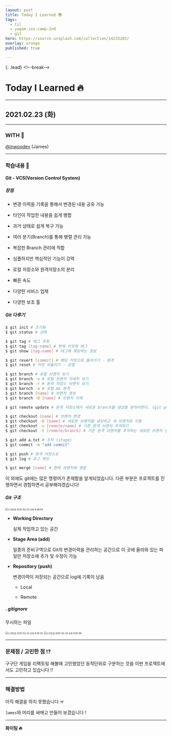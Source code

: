 ```yaml
---
layout: post
title: Today I Learned 📚
tags:
  - til
  - yagom-ios-camp-2nd
  - git
hero: https://source.unsplash.com/collection/14233285/
overlay: orange
published: true

---
```


{: .lead}
<!–-break-–>


# Today I Learned 🔥

---

## 2021.02.23 (화) 

---

### WITH 👥

[@inwoodev](https://github.com/inwoodev) (James)

---

### 학습내용 📖

#### Git - VCS(Version Control System)



##### 장점

- 변경 이력을 기록을 통해서 변경된 내용 공유 가능
- 타인이 작업한 내용을 쉽게 병합
- 과거 상태로 쉽게 복구 가능
- 여러 분기(Branch)를 통해 병렬 관리 가능

- 복잡한 Branch 관리에 적합
- 심플하지만 핵심적인 기능이 강력
- 로컬 저장소와 원격저장소의 분리
- 빠른 속도
- 다양한 서비스 업체
- 다양한 보조 툴



##### Git 다루기

```sh
$ git init # 초기화
$ git status # 상태

$ git tag # 태그 조회
$ git tag [tag-name] # 현재 커밋에 태그 
$ git show [tag-name] # 태그에 해당하는 정보

$ git revert [commit] # 해당 커밋으로 돌아가기 - 원격
$ git reset # 커밋 되돌리기 - 로컬

$ git branch # 로컬 브랜치 보기
$ git branch -v # 로컬 브랜치 자세히 보기
$ git branch -r # 원격 저장소 브랜치 보기
$ git barnch -a # 로컬 && 원격
$ git branch [name] # 브랜치 생성
$ git branch -D [name] # 브랜치 삭제

$ git remote update # 원격 저장소에서 새로운 branch를 생성을 받아야한다. (git pull로 못함)

$ git checkout [name] # 브랜치 변경
$ git checkout -b [name] # 새로운 브랜치를 생성하고 새 브랜치로 이동
$ git checkout -u [remote/name] # 기존 원격 브랜치 추적하기
$ git checkout -t [remote/branch] # 기존 원격 브랜치를 추적하는 새로운 브랜치 만들기

$ git add a.txt # 추적 (stage)
$ git commit -m "add commit"

$ git push # 원격 저장소로
$ git log # 로그 확인

$ git merge [name] # 현재 브랜치에 병합

```



이 외에도 git에는 많은 명령어가 존재함을 알게되었습니다. 다른 부분은 프로젝트를 진행하면서 경험하면서 공부해야겠습니다!



##### Git 구조

<img src="/Users/yjaewoongnaver.com/Desktop/스크린샷 2021-02-23 오후 9.48.54.png" alt="스크린샷 2021-02-23 오후 9.48.54" style="zoom:50%;" />



- **Working Directory**

  실제 작업하고 있는 공간

- **Stage Area (add)**

  일종의 준비구역으로 Git의 변경이력을 관리하는 공간으로 이 곳에 올라와 있는 파일만 저장소에 추가 및 수정이 가능

- **Repository (push)**

  변경이력이 저장되는 공간으로 log에 기록이 남음

  - Local

  - Remote



##### . gitignore 

무시하는 파일 

<img src="/Users/yjaewoongnaver.com/Desktop/스크린샷 2021-02-23 오후 9.50.32.png" alt="스크린샷 2021-02-23 오후 9.50.32" style="zoom:50%;" />

<img src="/Users/yjaewoongnaver.com/Desktop/스크린샷 2021-02-23 오후 9.50.39.png" alt="스크린샷 2021-02-23 오후 9.50.39" style="zoom:50%;" />



---

### 문제점 / 고민한 점 ⁉️

 구구단 게임을 리펙토링 해볼때 고민했었던 동작단위로 구분하는 것을 이번 프로젝트에서도 고민하고 있습니다 !! 



---

### 해결방법

아직 해결을 하지 못했습니다 ㅠ

`James`와 머리를 싸매고 만들어 보겠습니다 ! 

****

**화이팅 🔥**